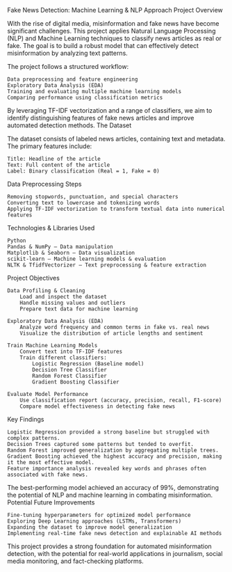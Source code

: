 Fake News Detection: Machine Learning & NLP Approach
Project Overview

With the rise of digital media, misinformation and fake news have become significant challenges. This project applies Natural Language Processing (NLP) and Machine Learning techniques to classify news articles as real or fake. The goal is to build a robust model that can effectively detect misinformation by analyzing text patterns.

The project follows a structured workflow:

    Data preprocessing and feature engineering
    Exploratory Data Analysis (EDA)
    Training and evaluating multiple machine learning models
    Comparing performance using classification metrics

By leveraging TF-IDF vectorization and a range of classifiers, we aim to identify distinguishing features of fake news articles and improve automated detection methods.
The Dataset

The dataset consists of labeled news articles, containing text and metadata. The primary features include:

    Title: Headline of the article
    Text: Full content of the article
    Label: Binary classification (Real = 1, Fake = 0)

Data Preprocessing Steps

    Removing stopwords, punctuation, and special characters
    Converting text to lowercase and tokenizing words
    Applying TF-IDF vectorization to transform textual data into numerical features

Technologies & Libraries Used

    Python
    Pandas & NumPy – Data manipulation
    Matplotlib & Seaborn – Data visualization
    scikit-learn – Machine learning models & evaluation
    NLTK & TfidfVectorizer – Text preprocessing & feature extraction

Project Objectives

    Data Profiling & Cleaning
        Load and inspect the dataset
        Handle missing values and outliers
        Prepare text data for machine learning

    Exploratory Data Analysis (EDA)
        Analyze word frequency and common terms in fake vs. real news
        Visualize the distribution of article lengths and sentiment

    Train Machine Learning Models
        Convert text into TF-IDF features
        Train different classifiers:
            Logistic Regression (Baseline model)
            Decision Tree Classifier
            Random Forest Classifier
            Gradient Boosting Classifier

    Evaluate Model Performance
        Use classification report (accuracy, precision, recall, F1-score)
        Compare model effectiveness in detecting fake news

Key Findings

    Logistic Regression provided a strong baseline but struggled with complex patterns.
    Decision Trees captured some patterns but tended to overfit.
    Random Forest improved generalization by aggregating multiple trees.
    Gradient Boosting achieved the highest accuracy and precision, making it the most effective model.
    Feature importance analysis revealed key words and phrases often associated with fake news.

The best-performing model achieved an accuracy of 99%, demonstrating the potential of NLP and machine learning in combating misinformation.
Potential Future Improvements

    Fine-tuning hyperparameters for optimized model performance
    Exploring Deep Learning approaches (LSTMs, Transformers)
    Expanding the dataset to improve model generalization
    Implementing real-time fake news detection and explainable AI methods

This project provides a strong foundation for automated misinformation detection, with the potential for real-world applications in journalism, social media monitoring, and fact-checking platforms.

